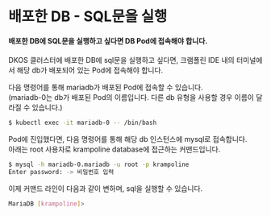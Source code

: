 # 배포한 DB - SQL문을 실행

#### 배포한 DB에 SQL문을 실행하고 싶다면 DB Pod에 접속해야 합니다.

DKOS 클러스터에 배포한 DB에 sql문을 실행하고 싶다면, 크램폴린 IDE 내의 터미널에서 해당 db가 배포되어 있는 Pod에 접속해야 합니다.&#x20;

다음 명령어를 통해 mariadb가 배포된 Pod에 접속할 수 있습니다.\
(mariadb-0는 db가 배포된 Pod의 이름입니다. 다른 db 유형을 사용할 경우 이름이 달라질 수 있습니다.)

```bash
$ kubectl exec -it mariadb-0 -- /bin/bash
```

Pod에 진입했다면, 다음 명령어를 통해 해당 db 인스턴스에 mysql로 접속합니다.\
아래는 root 사용자로 krampoline database에 접근하는 커맨드입니다.

```bash
$ mysql -h mariadb-0.mariadb -u root -p krampoline
Enter password: -> 비밀번호 입력
```

이제 커맨드 라인이 다음과 같이 변하며, sql을 실행할 수 있습니다.

```bash
MariaDB [krampoline]>
```
